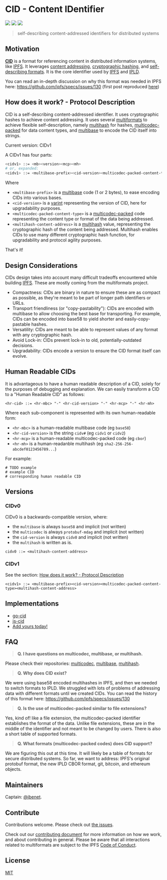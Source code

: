 # CID - Content IDentifier

[![](https://img.shields.io/badge/made%20by-Protocol%20Labs-blue.svg?style=flat-square)](http://ipn.io)
[![](https://img.shields.io/badge/project-ipld-blue.svg?style=flat-square)](http://github.com/ipld/ipld)
[![](https://img.shields.io/badge/freenode-%23ipfs-blue.svg?style=flat-square)](http://webchat.freenode.net/?channels=%23ipfs)

> self-describing content-addressed identifiers for distributed systems


<!--

## Table of Contents

TODO

-->

## Motivation

[**CID**](https://github.com/ipld/cid) is a format for referencing content in distributed information systems, like [IPFS](https://ipfs.io). It leverages [content addressing](https://en.wikipedia.org/wiki/Content-addressable_storage), [cryptographic hashing](https://simple.wikipedia.org/wiki/Cryptographic_hash_function), and [self-describing formats](https://github.com/multiformats/multiformats). It is the core identifier used by [IPFS](https://ipfs.io) and [IPLD](https://ipld.io).

You can read an in-depth discussion on why this format was needed in IPFS here: https://github.com/ipfs/specs/issues/130 (first post reproduced [here](./first-proposal.md))

## How does it work? - Protocol Description

CID is a self-describing content-addressed identifier. It uses cryptographic hashes to achieve content addressing. It uses several [multiformats](https://github.com/multiformats/multiformats) to achieve flexible self-description, namely [multihash](https://github.com/multiformats/multihash) for hashes, [multicodec-packed](https://github.com/multiformats/multicodec/blob/master/multicodec-packed.md) for data content types, and [multibase](https://github.com/multiformats/multibase) to encode the CID itself into strings.

Current version: CIDv1

A CIDv1 has four parts:

```sh
<cidv1> ::= <mb><version><mcp><mh>
# or, expanded:
<cidv1> ::= <multibase-prefix><cid-version><multicodec-packed-content-type><multihash-content-address>
```
Where

- `<multibase-prefix>` is a [multibase](https://github.com/multiformats/multibase) code (1 or 2 bytes), to ease encoding CIDs into various bases.
- `<cid-version>` is a [varint](https://github.com/multiformats/unsigned-varint) representing the version of CID, here for upgradability purposes.
- `<multicodec-packed-content-type>` is a [multicodec-packed](https://github.com/multiformats/multicodec/blob/master/multicodec-packed.md) code representing the content type or format of the data being addressed.
- `<multihash-content-address>` is a [multihash](https://github.com/multiformats/multihash) value, representing the cryptographic hash of the content being addressed. Multihash enables CIDs to use many different cryptographic hash function, for upgradability and protocol agility purposes.

That's it!

## Design Considerations

CIDs design takes into account many difficult tradeoffs encountered while building [IPFS](https://ipfs.io). These are mostly coming from the multiformats project.

- Compactness: CIDs are binary in nature to ensure these are as compact as possible, as they're meant to be part of longer path identifiers or URLs.
- Transport friendliness (or "copy-pastability"): CIDs are encoded with multibase to allow choosing the best base for transporting. For example, CIDs can be encoded into base58 to yield shorter and easily-copy-pastable hashes.
- Versatility: CIDs are meant to be able to represent values of any format with any cryptographic hash.
- Avoid Lock-in: CIDs prevent lock-in to old, potentially-outdated decisions.
- Upgradability: CIDs encode a version to ensure the CID format itself can evolve.

## Human Readable CIDs

It is advantageous to have a human readable description of a CID, solely for the purposes of debugging and explanation. We can easily transform a CID to a "Human Readable CID" as follows:

```
<hr-cid> ::= <hr-mbc> "-" <hr-cid-version> "-" <hr-mcp> "-" <hr-mh>
```
Where each sub-component is represented with its own human-readable form:

- `<hr-mbc>` is a human-readable multibase code (eg `base58`)
- `<hr-cid-version>` is the string `cidv#` (eg `cidv1` or `cidv2`)
- `<hr-mcp>` is a human-readable multicodec-packed code (eg `cbor`)
- `<hr-mh>` is a human-readanble multihash (eg `sha2-256-256-abcdef0123456789...`)

For example:

```
# TODO example
# example CID
# corresponding human readable CID
```

## Versions

### CIDv0

CIDv0 is a backwards-compatible version, where:
- the `multibase` is always `base58` and implicit (not written)
- the `multicodec` is always `protobuf-mdag` and implicit (not written)
- the `cid-version` is always `cidv0` and implicit (not written)
- the `multihash` is written as is.

```
cidv0 ::= <multihash-content-address>
```

### CIDv1

See the section: [How does it work? - Protocol Description](#how-does-it-work-protocol-description)

```
<cidv1> ::= <multibase-prefix><cid-version><multicodec-packed-content-type><multihash-content-address>
```

## Implementations

- [go-cid](https://github.com/ipld/go-cid)
- [js-cid](https://github.com/ipld/js-cid)
- [Add yours today!](https://github.com/multiformats/multicodec/edit/master/multicodec-packed.md)

## FAQ

> **Q. I have questions on multicodec, multibase, or multihash.**

Please check their repositories: [multicodec](https://github.com/multiformats/multicodec), [multibase](https://github.com/multiformats/multibase), [multihash](https://github.com/multiformats/multihash).

> **Q. Why does CID exist?**

We were using base58 encoded multihashes in IPFS, and then we needed to switch formats to IPLD. We struggled with lots of problems of addressing data with different formats until we created CIDs. You can read the history of this format here: https://github.com/ipfs/specs/issues/130

> **Q. Is the use of multicodec-packed similar to file extensions?**

Yes, kind of! like a file extension, the multicodec-packed identifier establishes the format of the data. Unlike file extensions, these are in the middle of the identifier and not meant to be changed by users. There is also a short table of supported formats.

> **Q. What formats (multicodec-packed codes) does CID support?**

We are figuring this out at this time. It will likely be a table of formats for secure distributed systems. So far, we want to address: IPFS's original protobuf format, the new IPLD CBOR format, git, bitcoin, and ethereum objects.

## Maintainers

Captain: [@jbenet](https://github.com/jbenet).

## Contribute

Contributions welcome. Please check out [the issues](https://github.com/multiformats/multicodec/issues).

Check out our [contributing document](https://github.com/multiformats/multiformats/blob/master/contributing.md) for more information on how we work, and about contributing in general. Please be aware that all interactions related to multiformats are subject to the IPFS [Code of Conduct](https://github.com/ipfs/community/blob/master/code-of-conduct.md).

## License

[MIT](LICENSE)
